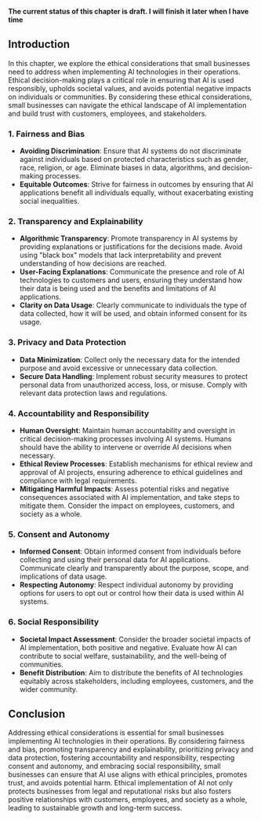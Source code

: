 **The current status of this chapter is draft. I will finish it later when I have time**

Introduction
------------

In this chapter, we explore the ethical considerations that small businesses need to address when implementing AI technologies in their operations. Ethical decision-making plays a critical role in ensuring that AI is used responsibly, upholds societal values, and avoids potential negative impacts on individuals or communities. By considering these ethical considerations, small businesses can navigate the ethical landscape of AI implementation and build trust with customers, employees, and stakeholders.

### 1. Fairness and Bias

* **Avoiding Discrimination**: Ensure that AI systems do not discriminate against individuals based on protected characteristics such as gender, race, religion, or age. Eliminate biases in data, algorithms, and decision-making processes.
* **Equitable Outcomes**: Strive for fairness in outcomes by ensuring that AI applications benefit all individuals equally, without exacerbating existing social inequalities.

### 2. Transparency and Explainability

* **Algorithmic Transparency**: Promote transparency in AI systems by providing explanations or justifications for the decisions made. Avoid using "black box" models that lack interpretability and prevent understanding of how decisions are reached.
* **User-Facing Explanations**: Communicate the presence and role of AI technologies to customers and users, ensuring they understand how their data is being used and the benefits and limitations of AI applications.
* **Clarity on Data Usage**: Clearly communicate to individuals the type of data collected, how it will be used, and obtain informed consent for its usage.

### 3. Privacy and Data Protection

* **Data Minimization**: Collect only the necessary data for the intended purpose and avoid excessive or unnecessary data collection.
* **Secure Data Handling**: Implement robust security measures to protect personal data from unauthorized access, loss, or misuse. Comply with relevant data protection laws and regulations.

### 4. Accountability and Responsibility

* **Human Oversight**: Maintain human accountability and oversight in critical decision-making processes involving AI systems. Humans should have the ability to intervene or override AI decisions when necessary.
* **Ethical Review Processes**: Establish mechanisms for ethical review and approval of AI projects, ensuring adherence to ethical guidelines and compliance with legal requirements.
* **Mitigating Harmful Impacts**: Assess potential risks and negative consequences associated with AI implementation, and take steps to mitigate them. Consider the impact on employees, customers, and society as a whole.

### 5. Consent and Autonomy

* **Informed Consent**: Obtain informed consent from individuals before collecting and using their personal data for AI applications. Communicate clearly and transparently about the purpose, scope, and implications of data usage.
* **Respecting Autonomy**: Respect individual autonomy by providing options for users to opt out or control how their data is used within AI systems.

### 6. Social Responsibility

* **Societal Impact Assessment**: Consider the broader societal impacts of AI implementation, both positive and negative. Evaluate how AI can contribute to social welfare, sustainability, and the well-being of communities.
* **Benefit Distribution**: Aim to distribute the benefits of AI technologies equitably across stakeholders, including employees, customers, and the wider community.

Conclusion
----------

Addressing ethical considerations is essential for small businesses implementing AI technologies in their operations. By considering fairness and bias, promoting transparency and explainability, prioritizing privacy and data protection, fostering accountability and responsibility, respecting consent and autonomy, and embracing social responsibility, small businesses can ensure that AI use aligns with ethical principles, promotes trust, and avoids potential harm. Ethical implementation of AI not only protects businesses from legal and reputational risks but also fosters positive relationships with customers, employees, and society as a whole, leading to sustainable growth and long-term success.
